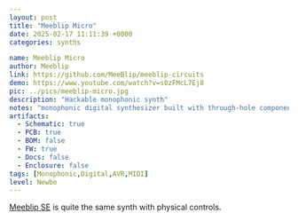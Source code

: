 ```yaml
---
layout: post
title: "Meeblip Micro"
date: 2025-02-17 11:11:39 +0000
categories: synths

name: Meeblip Micro
author: Meeblip
link: https://github.com/MeeBlip/meeblip-circuits
demo: https://www.youtube.com/watch?v=s0zFMcL7Ej8
pic: ../pics/meeblip-micro.jpg
description: "Hackable monophonic synth"
notes: "monophonic digital synthesizer built with through-hole components. It’s perfect for beginners who are just learning to solder. The PCB is so simple that there wasn’t even room for knobs or buttons—the device is entirely controlled via MIDI."
artifacts:
  - Schematic: true
  - PCB: true
  - BOM: false
  - FW: true
  - Docs: false
  - Enclosure: false
tags: [Monophonic,Digital,AVR,MIDI]
level: Newbe
---
```


[Meeblip SE]({{site.baseurl}}/synths/meeblip-se) is quite the same synth with physical controls.